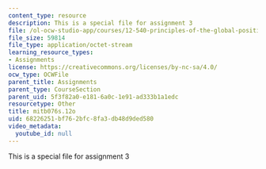 ```yaml
---
content_type: resource
description: This is a special file for assignment 3
file: /ol-ocw-studio-app/courses/12-540-principles-of-the-global-positioning-system-spring-2012/68226251bf762bfc8fa3db48d9ded580_mitb076s.12o
file_size: 59814
file_type: application/octet-stream
learning_resource_types:
- Assignments
license: https://creativecommons.org/licenses/by-nc-sa/4.0/
ocw_type: OCWFile
parent_title: Assignments
parent_type: CourseSection
parent_uid: 5f3f82a0-e181-6a0c-1e91-ad333b1a1edc
resourcetype: Other
title: mitb076s.12o
uid: 68226251-bf76-2bfc-8fa3-db48d9ded580
video_metadata:
  youtube_id: null
---
```

This is a special file for assignment 3